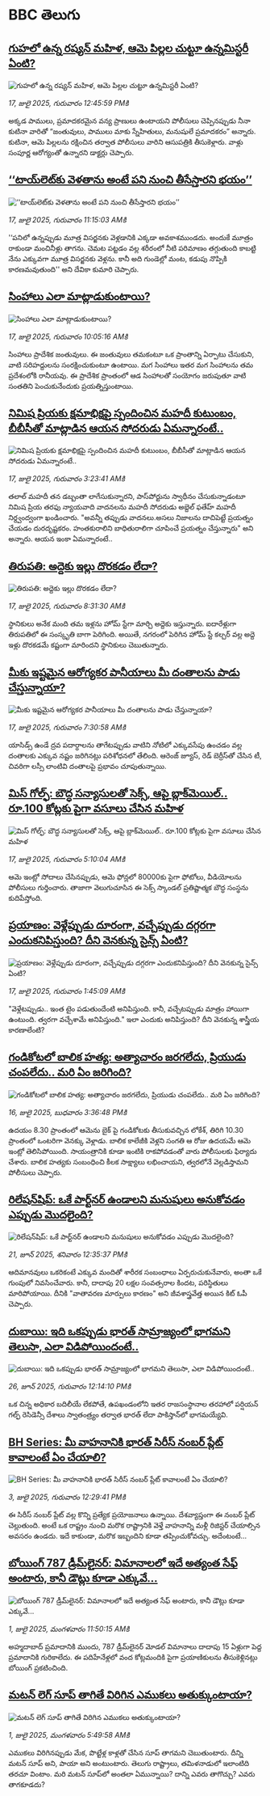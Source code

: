 # BBC తెలుగు## [గుహలో ఉన్న రష్యన్ మహిళ, ఆమె పిల్లల చుట్టూ ఉన్నమిస్టరీ ఏంటి?](https://www.bbc.com/telugu/articles/cx23v8e05deo?at_campaign=githubrss)![గుహలో ఉన్న రష్యన్ మహిళ, ఆమె పిల్లల చుట్టూ ఉన్నమిస్టరీ ఏంటి?](https://ichef.bbci.co.uk/ace/ws/240/cpsprodpb/8357/live/d1cb0490-62d3-11f0-83d2-4f671b8c1523.jpg)_17, జులై 2025, గురువారం 12:45:59 PMకి_అక్కడ పాములు, ప్రమాదకరమైన వన్య ప్రాణులు ఉంటాయని పోలీసులు చెప్పినప్పుడు నీనా కుటినా వారితో “జంతువులు, పాములు మాకు స్నేహితులు, మనుషులే ప్రమాదకరం” అన్నారు. కుటినా, ఆమె పిల్లలను రక్షించిన తర్వాత పోలీసులు వారిని ఆసుపత్రికి తీసుకెళ్లారు. వాళ్లు సంపూర్ణ ఆరోగ్యంతో ఉన్నారని డాక్టర్లు చెప్పారు.## [‘‘టాయ్‌లెట్‌కు వెళతాను అంటే పని నుంచి తీసేస్తారని భయం’’](https://www.bbc.com/telugu/articles/c0k72kr5gzmo?at_campaign=githubrss)![‘‘టాయ్‌లెట్‌కు వెళతాను అంటే పని నుంచి తీసేస్తారని భయం’’](https://ichef.bbci.co.uk/ace/ws/240/cpsprodpb/6c67/live/1db787a0-61b4-11f0-9be7-837e00d9b7cb.png)_17, జులై 2025, గురువారం 11:15:03 AMకి_'‘పనిలో ఉన్నప్పుడు మూత్ర విసర్జనకు వెళ్లడానికి  ఎక్కడా అవకాశముండదు. అందుకే మూత్రం రాకుండా  మంచినీళ్లు తాగను. చెమట పట్టడం వల్ల శరీరంలో నీటి పరిమాణం తగ్గుతుంది కాబట్టి నేను ఎక్కువగా మూత్ర విసర్జనకు వెళ్లను. కానీ అది గుండెల్లో మంట, కడుపు నొప్పికి కారణమవుతుంది'' అని దేవికా కుమారి చెప్పారు.## [సింహాలు ఎలా మాట్లాడుకుంటాయి? ](https://www.bbc.com/telugu/articles/cx2ljwdkn5yo?at_campaign=githubrss)![సింహాలు ఎలా మాట్లాడుకుంటాయి? ](https://ichef.bbci.co.uk/ace/ws/240/cpsprodpb/d78e/live/d1436060-6307-11f0-ad11-1117d09971a9.jpg)_17, జులై 2025, గురువారం 10:05:16 AMకి_సింహాలు ప్రాదేశిక జంతువులు. ఈ జంతువులు తమకంటూ ఒక ప్రాంతాన్ని ఏర్పాటు చేసుకుని, వాటి సరిహద్దులను సంరక్షించుకుంటూ ఉంటాయి. మగ సింహాలు ఇతర మగ సింహాలను తమ ప్రదేశంలోకి రానీయవు. ఈ ప్రాదేశిక ప్రాంతంలో ఆడ సింహాలతో సంయోగం జరుపుతూ వాటి సంతతిని పెంచుకునేందుకు ప్రయత్నిస్తుంటాయి.## [నిమిష ప్రియకు క్షమాభిక్షపై స్పందించిన మహదీ కుటుంబం, బీబీసీతో మాట్లాడిన ఆయన సోదరుడు ఏమన్నారంటే.. ](https://www.bbc.com/telugu/articles/c0j4yl7e3gqo?at_campaign=githubrss)![నిమిష ప్రియకు క్షమాభిక్షపై స్పందించిన మహదీ కుటుంబం, బీబీసీతో మాట్లాడిన ఆయన సోదరుడు ఏమన్నారంటే.. ](https://ichef.bbci.co.uk/ace/ws/240/cpsprodpb/0075/live/41b1daf0-62ab-11f0-b1b9-2b94c1f6d9f3.jpg)_17, జులై 2025, గురువారం 3:23:41 AMకి_తలాల్ మహదీ తన డబ్బంతా లాగేసుకున్నారని, పాస్‌పోర్టును స్వాధీనం చేసుకున్నాడంటూ నిమిష ప్రియ తరఫు న్యాయవాది వాదనలను మహదీ సోదరుడు అబ్దెల్ ఫతేహ్ మహదీ నిర్ద్వంద్వంగా ఖండించారు. "అవన్నీ తప్పుడు వాదనలు.అసలు నిజాలను దాచిపెట్టే ప్రయత్నం చేయడం దురదృష్టకరం. హంతకురాలిని బాధితురాలిగా చూపించే ప్రయత్నం చేస్తున్నారు" అని అన్నారు. ఆయన ఇంకా ఏమన్నారంటే..## [తిరుపతి: అద్దెకు ఇల్లు దొరకడం లేదా?](https://www.bbc.com/telugu/articles/c5ypzywgkn6o?at_campaign=githubrss)![తిరుపతి: అద్దెకు ఇల్లు దొరకడం లేదా?](https://ichef.bbci.co.uk/ace/ws/240/cpsprodpb/59f5/live/2ccfe3e0-62e5-11f0-83d2-4f671b8c1523.png)_17, జులై 2025, గురువారం 8:31:30 AMకి_స్థానికులు అనేక మంది తమ ఇళ్లను హోమ్ స్టేగా మార్చి అద్దెకు ఇస్తున్నారు. ఐదారేళ్లుగా తిరుపతిలో ఈ సంస్కృతి బాగా పెరిగింది.  అయితే, నగరంలో పెరిగిన హోమ్ స్టే కల్చర్ వల్ల అద్దె ఇళ్లు దొరకడమే కష్టంగా మారిందని స్థానికులు చెబుతున్నారు.## [మీకు ఇష్టమైన ఆరోగ్యకర పానీయాలు మీ దంతాలను పాడు చేస్తున్నాయా?](https://www.bbc.com/telugu/articles/czjk8kdryvwo?at_campaign=githubrss)![మీకు ఇష్టమైన ఆరోగ్యకర పానీయాలు మీ దంతాలను పాడు చేస్తున్నాయా?](https://ichef.bbci.co.uk/ace/ws/240/cpsprodpb/9a2f/live/0817e1d0-62de-11f0-80b4-633e269c65cb.jpg)_17, జులై 2025, గురువారం 7:30:58 AMకి_యాసిడ్స్ ఉండే ద్రవ పదార్ధాలను తాగేటప్పుడు వాటిని నోటిలో ఎక్కువసేపు ఉంచడం వల్ల దంతాలకు ఎక్కువ నష్టం జరిగినట్లు పరిశోధనలో తేలింది. ఆరెంజ్ జ్యూస్, రెడ్ బెర్రీస్‌తో చేసిన టీ, చివరిగా లస్సీ లాంటివి దంతాలపై ప్రభావం చూపుతున్నాయి.## [మిస్ గోల్ఫ్: బౌద్ధ సన్యాసులతో సెక్స్, ఆపై బ్లాక్‌మెయిల్.. రూ.100 కోట్లకు పైగా వసూలు చేసిన మహిళ](https://www.bbc.com/telugu/articles/c6281n5z9eeo?at_campaign=githubrss)![మిస్ గోల్ఫ్: బౌద్ధ సన్యాసులతో సెక్స్, ఆపై బ్లాక్‌మెయిల్.. రూ.100 కోట్లకు పైగా వసూలు చేసిన మహిళ](https://ichef.bbci.co.uk/ace/ws/240/cpsprodpb/ed9b/live/54adec10-6252-11f0-b903-f515e3045d80.jpg)_17, జులై 2025, గురువారం 5:10:04 AMకి_ఆమె ఇంట్లో సోదాలు చేసినప్పుడు, ఆమె ఫోన్లలో 80000కు పైగా ఫోటోలు, వీడియోలను పోలీసులు గుర్తించారు. తాజాగా వెలుగుచూసిన ఈ సెక్స్ స్కాండల్ ప్రతిష్టాత్మక బౌద్ధ సంస్థను కుదిపేస్తోంది.## [ప్రయాణం: వెళ్లేప్పుడు దూరంగా, వచ్చేప్పుడు దగ్గరగా ఎందుకనిపిస్తుంది? దీని వెనకున్న సైన్స్ ఏంటి?](https://www.bbc.com/telugu/articles/c0l4y727n1jo?at_campaign=githubrss)![ప్రయాణం: వెళ్లేప్పుడు దూరంగా, వచ్చేప్పుడు దగ్గరగా ఎందుకనిపిస్తుంది? దీని వెనకున్న సైన్స్ ఏంటి?](https://ichef.bbci.co.uk/ace/ws/240/cpsprodpb/054c/live/6957c010-62b0-11f0-8e78-11023c48a856.png)_17, జులై 2025, గురువారం 1:45:09 AMకి_"వెళ్లేటప్పుడు.. ఇంత టైం పడుతుందేంటి అనిపిస్తుంది. కానీ, వచ్చేటప్పుడు మాత్రం హాయిగా ఉంటుంది. త్వరగా వచ్చేశామే అనిపిస్తుంది." ఇలా ఎందుకు అనిపిస్తుంది? దీని వెనకున్న శాస్త్రీయ కారణాలేంటి?## [గండికోటలో బాలిక హత్య: అత్యాచారం జరగలేదు,  ప్రియుడు చంపలేదు.. మరి ఏం జరిగింది?](https://www.bbc.com/telugu/articles/crk6v77zjgpo?at_campaign=githubrss)![గండికోటలో బాలిక హత్య: అత్యాచారం జరగలేదు,  ప్రియుడు చంపలేదు.. మరి ఏం జరిగింది?](https://ichef.bbci.co.uk/ace/ws/240/cpsprodpb/30e3/live/cd78d3d0-6257-11f0-9f17-ef93543be849.jpg)_16, జులై 2025, బుధవారం 3:36:48 PMకి_ఉదయం 8.30 ప్రాంతంలో ఆమెను బైక్ పై గండికోటకు తీసుకువచ్చిన లోకేశ్, తిరిగి 10.30 ప్రాంతంలో ఒంటరిగా వెనక్కు వెళ్లాడు.  బాలిక కాలేజీకి వెళ్లని సంగతి ఆ రోజు ఉదయమే ఆమె ఇంట్లో తెలిసిపోయింది. సాయంత్రానికి కూడా ఇంటికి రాకపోవడంతో వారు పోలీసులకు ఫిర్యాదు చేశారు. బాలిక హత్యకు సంబంధించి కీలక సాక్ష్యాలు లభించాయని, త్వరలోనే వెల్లడిస్తామని పోలీసులు చెప్పారు.## [రిలేషన్‌షిప్: ఒకే పార్ట్‌నర్ ఉండాలని మనుషులు అనుకోవడం ఎప్పుడు మొదలైంది?](https://www.bbc.com/telugu/articles/c62d4j0748vo?at_campaign=githubrss)![రిలేషన్‌షిప్: ఒకే పార్ట్‌నర్ ఉండాలని మనుషులు అనుకోవడం ఎప్పుడు మొదలైంది?](https://ichef.bbci.co.uk/ace/ws/240/cpsprodpb/49dd/live/f64ee1d0-4f53-11f0-a872-8baf78f7d38b.jpg)_21, జూన్ 2025, శనివారం 12:35:37 PMకి_ఆదిమానవులు ఒకరికంటే ఎక్కువ మందితో శారీరక సంబంధాలు ఏర్పరుచుకునేవారు, అంతా ఒకే గుంపులో నివసించేవారు. కానీ, దాదాపు 20 లక్షల సంవత్సరాల కిందట, పరిస్థితులు మారిపోయాయి. దీనికి "వాతావరణ మార్పులు కారణం" అని జీవశాస్త్రవేత్త అయిన కిట్ ఓపీ చెప్పారు.## [దుబాయి: ఇది ఒకప్పుడు భారత్ సామ్రాజ్యంలో భాగమని తెలుసా, ఎలా విడిపోయిందంటే..](https://www.bbc.com/telugu/articles/ce83x3rekyyo?at_campaign=githubrss)![దుబాయి: ఇది ఒకప్పుడు భారత్ సామ్రాజ్యంలో భాగమని తెలుసా, ఎలా విడిపోయిందంటే..](https://ichef.bbci.co.uk/ace/ws/240/cpsprodpb/89c1/live/fbe80b80-5282-11f0-809e-059b7ea85131.jpg)_26, జూన్ 2025, గురువారం 12:14:10 PMకి_ఒక చిన్న అధికార బదిలీయే లేకపోతే, ఉపఖండంలోని ఇతర రాజసంస్థానాల తరహాలో  పర్షియన్ గల్ఫ్ రెసిడెన్సీ దేశాలు స్వాతంత్ర్యం తర్వాత భారత్ లేదా పాకిస్తాన్‌లో భాగమయ్యేవి.## [BH Series: మీ వాహనానికి భారత్ సిరీస్ నంబర్ ప్లేట్ కావాలంటే ఏం చేయాలి?](https://www.bbc.com/telugu/articles/c9dg040gzv6o?at_campaign=githubrss)![BH Series: మీ వాహనానికి భారత్ సిరీస్ నంబర్ ప్లేట్ కావాలంటే ఏం చేయాలి?](https://ichef.bbci.co.uk/ace/ws/240/cpsprodpb/c5c0/live/7facfba0-5801-11f0-b5c5-012c5796682d.jpg)_3, జులై 2025, గురువారం 12:29:41 PMకి_ఈ సిరీస్ నంబర్ ప్లేట్ వల్ల కొన్ని ప్రత్యేక ప్రయోజనాలు ఉన్నాయి. దేశవ్యాప్తంగా ఈ నంబర్ ప్లేట్ చెల్లుతుంది. అంటే ఒక రాష్ట్రం నుంచి మరొక రాష్ట్రానికి వెళ్తే వాహనాన్ని మళ్లీ రిజిస్టర్ చేయాల్సిన అవసరం ఉండదు. ఇదే కాకుండా, మరొక ఇబ్బందిని కూడా తప్పించుకోవచ్చు. అదేంటంటే...## [బోయింగ్ 787 డ్రీమ్‌లైనర్: విమానాలలో ఇదే అత్యంత సేఫ్ అంటారు, కానీ డౌట్లు కూడా ఎక్కువే...](https://www.bbc.com/telugu/articles/c8d664g0dz9o?at_campaign=githubrss)![బోయింగ్ 787 డ్రీమ్‌లైనర్: విమానాలలో ఇదే అత్యంత సేఫ్ అంటారు, కానీ డౌట్లు కూడా ఎక్కువే...](https://ichef.bbci.co.uk/ace/ws/240/cpsprodpb/aebe/live/0ad87b80-5674-11f0-95fc-edf89039c20a.jpg)_1, జులై 2025, మంగళవారం 11:50:15 AMకి_అహ్మదాబాద్ ప్రమాదానికి ముందు, 787 డ్రీమ్‌లైనర్ మోడల్ విమానాలు దాదాపు 15 ఏళ్లుగా పెద్ద ప్రమాదానికి గురికాలేదు. ఈ పదిహేనేళ్లలో వంద కోట్లమందికి  పైగా ప్రయాణికులను తీసుకెళ్లినట్లు బోయింగ్ ప్రకటించింది.## [మటన్ లెగ్ సూప్ తాగితే విరిగిన ఎముకలు అతుక్కుంటాయా?](https://www.bbc.com/telugu/articles/c0l4g92j8kzo?at_campaign=githubrss)![మటన్ లెగ్ సూప్ తాగితే విరిగిన ఎముకలు అతుక్కుంటాయా?](https://ichef.bbci.co.uk/ace/ws/240/cpsprodpb/cffe/live/00bf0e40-4f7e-11f0-8c47-237c2e4015f5.jpg)_1, జులై 2025, మంగళవారం 5:49:58 AMకి_ఎముకలు విరిగినప్పుడు మేక, పొట్టేళ్ల కాళ్లతో చేసిన సూప్ తాగమని చెబుతుంటారు. దీన్ని మటన్ సూప్ అని, పాయా అని అంటుంటారు. తెలుగు రాష్ట్రాలు, తమిళనాడులో ఇలాంటిది తరచూ వింటాం. మరి మటన్ సూప్‌లో అంతలా ఏమున్నాయి? దాన్ని ఎవరు తాగొచ్చు? ఎవరు తాగకూడదు?